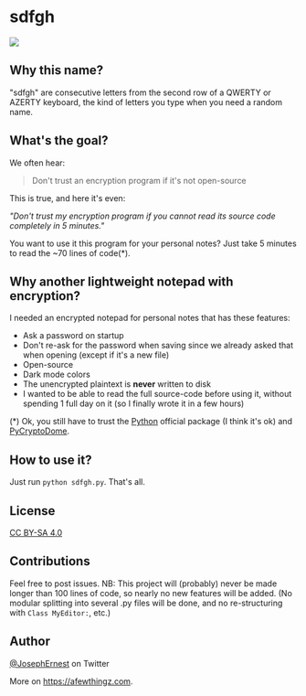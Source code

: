 # sdfgh

![](https://gget.it/yfg7/2.png)

## Why this name?

"sdfgh" are consecutive letters from the second row of a QWERTY or AZERTY keyboard, the kind of letters you type when you need a random name.

## What's the goal?

We often hear:

> Don't trust an encryption program if it's not open-source

This is true, and here it's even:

*"Don't trust my encryption program if you cannot read its source code completely in 5 minutes."*

You want to use it this program for your personal notes? Just take 5 minutes to read the ~70 lines of code(*).

## Why another lightweight notepad with encryption?

I needed an encrypted notepad for personal notes that has these features:

* Ask a password on startup
* Don't re-ask for the password when saving since we already asked that when opening (except if it's a new file)
* Open-source
* Dark mode colors
* The unencrypted plaintext is **never** written to disk
* I wanted to be able to read the full source-code before using it, without spending 1 full day on it (so I finally wrote it in a few hours)

(*) Ok, you still have to trust the [Python](https://www.python.org/) official package (I think it's ok) and [PyCryptoDome](https://pypi.org/project/pycryptodome/).

## How to use it?

Just run `python sdfgh.py`. That's all.

## License

[CC BY-SA 4.0](https://creativecommons.org/licenses/by-sa/4.0/)

## Contributions

Feel free to post issues.
NB: This project will (probably) never be made longer than 100 lines of code, so nearly no new features will be added. (No modular splitting into several .py files will be done, and no re-structuring with `Class MyEditor:`, etc.)

## Author

[@JosephErnest](https://twitter.com/josephernest) on Twitter

More on https://afewthingz.com.
